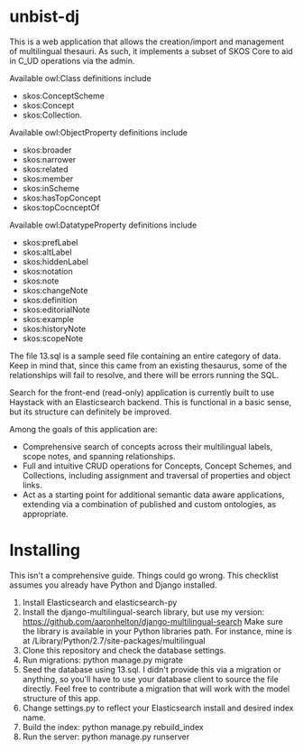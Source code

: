 # unbist-dj

This is a web application that allows the creation/import and management of multilingual thesauri. As such, it implements a subset of SKOS Core to aid in C_UD operations via the admin. 

Available owl:Class definitions include 
 * skos:ConceptScheme 
 * skos:Concept 
 * skos:Collection. 

Available owl:ObjectProperty definitions include 
 * skos:broader 
 * skos:narrower
 * skos:related
 * skos:member
 * skos:inScheme
 * skos:hasTopConcept
 * skos:topCocnceptOf

Available owl:DatatypeProperty definitions include 
 * skos:prefLabel
 * skos:altLabel
 * skos:hiddenLabel
 * skos:notation
 * skos:note
 * skos:changeNote
 * skos:definition
 * skos:editorialNote
 * skos:example
 * skos:historyNote
 * skos:scopeNote 

The file 13.sql is a sample seed file containing an entire category of data. Keep in mind that, since this came from an existing thesaurus, some of the relationships will fail to resolve, and there will be errors running the SQL.

Search for the front-end (read-only) application is currently built to use Haystack with an Elasticsearch backend. This is functional in a basic sense, but its structure can definitely be improved. 

Among the goals of this application are:

 * Comprehensive search of concepts across their multilingual labels, scope notes, and spanning relationships.
 * Full and intuitive CRUD operations for Concepts, Concept Schemes, and Collections, including assignment and traversal of properties and object links.
 * Act as a starting point for additional semantic data aware applications, extending via a combination of published and custom ontologies, as appropriate.

# Installing

This isn't a comprehensive guide. Things could go wrong. This checklist assumes you already have Python and Django installed.

1. Install Elasticsearch and elasticsearch-py
2. Install the django-multilingual-search library, but use my version: https://github.com/aaronhelton/django-multilingual-search Make sure the library is available in your Python libraries path. For instance, mine is at /Library/Python/2.7/site-packages/multilingual
3. Clone this repository and check the database settings.
4. Run migrations: python manage.py migrate
5. Seed the database using 13.sql. I didn't provide this via a migration or anything, so you'll have to use your database client to source the file directly. Feel free to contribute a migration that will work with the model structure of this app.
6. Change settings.py to reflect your Elasticsearch install and desired index name.
7. Build the index: python manage.py rebuild_index
8. Run the server: python manage.py runserver

